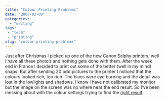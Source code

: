 ```yaml
---
title: "Colour Printing Problems"
date: "2007-03-08"
categories:
  - "writing"
tags:
 - "tech"
 - "printing"
slug: "colour-printing-problems"
---
```


Just after Christmas I picked up one of the new Canon Selphy printers; well I have all these photo’s and nothing gets done with them. After the week end in France I decided to print out some of the better (well in my mind) snaps. But after sending 20 odd pictures to the printer I noticed that the colours looked rich, too rich. The blues were eye burning and the detail was lost in the lowlights and shadows. I know I have not calibrated my monitor but the image on the screen was no where near the end result. So I’ve been messing about with the colour settings trying to find the [right result][1].

[1]:	https://farm1.static.flickr.com/159/414861470_793f22d7b7.jpg
